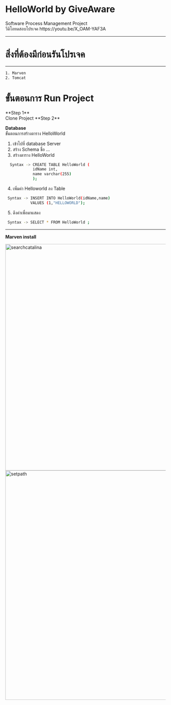 ```bash

```
<h1>HelloWorld by GiveAware</h1> 
 Software Process Management Project<br/>
 วีดิโอทดสอบโปรเจค  https://youtu.be/X_OAM-YAF3A
 

***

<h1>สิ่งที่ต้องมีก่อนรันโปรเจค</h1>

***
```bash
1. Marven
2. Tomcat
```
<h1>ขั้นตอนการ Run Project</h1>
**Step 1** </br>
  Clone Project
**Step 2** </br>
  

**Database** <br/>
ขั้นตอนการสร้างตาราง HelloWorld
1. เข้าไปที่ database Server
2. สร้าง Schema ชื่อ ...
3. สร้างตาราง HelloWorld
```bash
  Syntax -> CREATE TABLE HelloWorld (
            idName int,
            name varchar(255) 
            ); 
 ```
       
4. เพิ่มค่า Helloworld ลง Table

 ```bash
  Syntax -> INSERT INTO HelloWorld(idName,name)
            VALUES (1,"HELLOWORLD");
 ```
5. ดึงค่าเพื่อมาแสดง
 ```bash
  Syntax -> SELECT * FROM HelloWorld ;
 ```



***

**Marven install**<br/>


<img width="712" alt="searchcatalina" src="https://user-images.githubusercontent.com/18551344/36144557-0281a7b2-10e1-11e8-8ac7-b5cd6dafce14.png">

<img width="721" alt="setpath" src="https://user-images.githubusercontent.com/18551344/36144559-02ba78da-10e1-11e8-8352-7a9afbcc0877.png">
            
